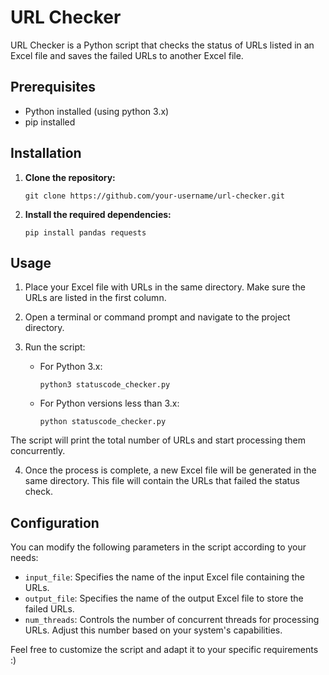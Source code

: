 # **URL Checker**
URL Checker is a Python script that checks the status of URLs listed in an Excel file and saves the failed URLs to another Excel file.

## **Prerequisites**
- Python installed (using python 3.x)
- pip installed

## **Installation**

 1. **Clone the repository:**

    ```git clone https://github.com/your-username/url-checker.git ```


 2. **Install the required dependencies:**

    ```pip install pandas requests```

## **Usage**

1. Place your Excel file with URLs in the same directory. Make sure the URLs are listed in the first column.

2. Open a terminal or command prompt and navigate to the project directory.

3. Run the script:

   - For Python 3.x:

     ```python3 statuscode_checker.py```

   - For Python versions less than 3.x:

     ```python statuscode_checker.py```

The script will print the total number of URLs and start processing them concurrently.

4. Once the process is complete, a new Excel file will be generated in the same directory. This file will contain the URLs that failed the status check.

## **Configuration**
You can modify the following parameters in the script according to your needs:

 - `input_file`: Specifies the name of the input Excel file containing the URLs.
- `output_file`: Specifies the name of the output Excel file to store the failed URLs.
- `num_threads`: Controls the number of concurrent threads for processing URLs. Adjust this number based on your system's capabilities.

Feel free to customize the script and adapt it to your specific requirements :) 